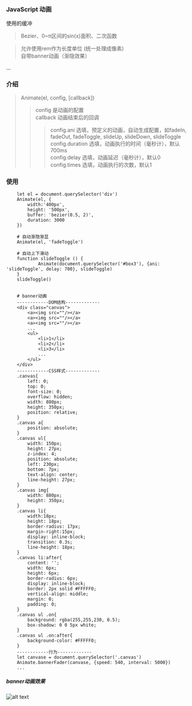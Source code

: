 ### JavaScript 动画   
使用的缓冲<br/>
> Bezier、0~π区间的sin(x)面积、二次函数
       
>允许使用rem作为长度单位 (统一处理成像素)  
自带banner动画（渐隐效果）   
    
...
### 介绍
> Animate(el, config, [callback])   
>>config 是动画的配置    
>>callback 动画结束后的回调 
>>>config.ani 选填，预定义的动画，自动生成配置，如fadeIn, fadeOut, fadeToggle, slideUp, slideDown, slideToggle  
>>>config.duration 选填，动画执行的时间（毫秒计），默认700ms   
>>>config.delay 选填，动画延迟（毫秒计），默认0    
>>>config.times 选填，动画执行的次数，默认1   

### 使用
```
    let el = document.querySelector('div')
    Animate(el, {
        width:'400px',
        height: '500px',
        buffer: 'bezier(0.5, 2)',
        duration: 3000
    })

    # 自动渐隐渐显
    Animate(el, 'fadeToggle')

    # 自动上下滑动
    function slideToggle () {
            Animate(document.querySelector('#box3'), {ani: 'slideToggle', delay: 700}, slideToggle)
    }
    slideToggle()


    # banner动画
    ------------DOM结构-------------
    <div class="canvas">
        <a><img src=""/></a>
        <a><img src=""/></a>
        <a><img src=""/></a>
        ...
        <ul>
            <li>1</li>
            <li>2</li>
            <li>3</li>
            ...
        </ul>
    </div>
    ------------CSS样式-------------
    .canvas{
        left: 0;
        top: 0;
        font-size: 0;
        overflow: hidden;
        width: 880px;
        height: 350px;
        position: relative;
    }
    .canvas a{
        position: absolute;
    }
    .canvas ul{
        width: 150px;
        height: 27px;
        z-index: 4;
        position: absolute;
        left: 230px;
        bottom: 7px;
        text-align: center;
        line-height: 27px;
    }
    .canvas img{
        width: 880px;
        height: 350px;
    }
    .canvas li{
        width:18px;
        height: 18px;
        border-radius: 17px;
        margin-right:15px;
        display: inline-block;
        transition: 0.3s;
        line-height: 18px;
    }
    .canvas li:after{
        content: '';
        width: 6px;
        height: 6px;
        border-radius: 6px;
        display: inline-block;
        border: 2px solid #FFFFF0;
        vertical-align: middle;
        margin: 0;
        padding: 0;
    }
    .canvas ul .on{
        background: rgba(255,255,230, 0.5);
        box-shadow: 0 0 5px white;
    }
    .canvas ul .on:after{
        background-color: #FFFFF0;
    }
    ------------行为-------------
    let canvase = document.querySelector('.canvas')
    Animate.bannerFader(canvase, {speed: 540, interval: 5000})
    ...
```
 ##### banner动画效果
![alt text](http://m.qpic.cn/psb?/V11HvW1h3vJkOa/Dyb1co*5u8DlViJu0*g8jwTfR0Cq*gKPkMnuooLnhLg!/b/dLYAAAAAAAAA&bo=ZwNYAQAAAAADBx8!&rf=viewer_4)   


